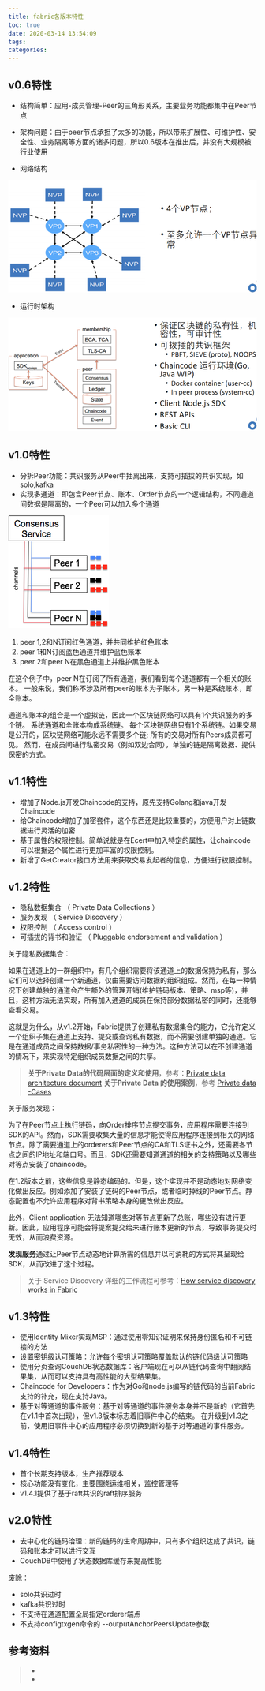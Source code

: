 ```yaml
---
title: fabric各版本特性
toc: true
date: 2020-03-14 13:54:09
tags:
categories:
---
```


## v0.6特性

- 结构简单：应用-成员管理-Peer的三角形关系，主要业务功能都集中在Peer节点
- 架构问题：由于peer节点承担了太多的功能，所以带来扩展性、可维护性、安全性、业务隔离等方面的诸多问题，所以0.6版本在推出后，并没有大规模被行业使用

- 网络结构

![](fabric各版本特性/network-arch.png)


- 运行时架构

![](fabric各版本特性/runtime-arch.png)


## v1.0特性

- 分拆Peer功能：共识服务从Peer中抽离出来，支持可插拔的共识实现，如solo,kafka
- 实现多通道：即包含Peer节点、账本、Order节点的一个逻辑结构，不同通道间数据是隔离的，一个Peer可以加入多个通道

![](fabric各版本特性/chan.png)

1. peer 1,2和N订阅红色通道，并共同维护红色账本
2. peer 1和N订阅蓝色通道并维护蓝色账本
3. peer 2和peer N在黑色通道上并维护黑色账本

在这个例子中，peer N在订阅了所有通道，我们看到每个通道都有一个相关的账本。 一般来说，我们称不涉及所有peer的账本为子账本，另一种是系统账本，即全账本。

通道和账本的组合是一个虚拟链，因此一个区块链网络可以具有1个共识服务的多个链。 系统通道和全账本构成系统链。 每个区块链网络只有1个系统链。如果交易是公开的，区块链网络可能永远不需要多个链; 所有的交易对所有Peers成员都可见。 然而，在成员间进行私密交易（例如双边合同），单独的链是隔离数据、提供保密的方式。



## v1.1特性

- 增加了Node.js开发Chaincode的支持，原先支持Golang和java开发Chaincode
- 给Chaincode增加了加密套件，这个东西还是比较重要的，方便用户对上链数据进行灵活的加密
- 基于属性的权限控制。简单说就是在Ecert中加入特定的属性，让chaincode可以根据这个属性进行更加丰富的权限控制。
- 新增了GetCreator接口方法用来获取交易发起者的信息，方便进行权限控制。



## v1.2特性

- 隐私数据集合 （ Private Data Collections ）
- 服务发现 （ Service Discovery ）
- 权限控制 （ Access control ）
- 可插拔的背书和验证 （ Pluggable endorsement and validation ）


关于隐私数据集合：

如果在通道上的一群组织中，有几个组织需要将该通道上的数据保持为私有，那么它们可以选择创建一个新通道，仅由需要访问数据的组织组成。然而，在每一种情况下创建单独的通道会产生额外的管理开销(维护链码版本、策略、msp等)，并且，这种方法无法实现，所有加入通道的成员在保持部分数据私密的同时，还能够查看交易。

这就是为什么，从v1.2开始，Fabric提供了创建私有数据集合的能力，它允许定义一个组织子集在通道上支持、提交或查询私有数据，而不需要创建单独的通道。它是在通道成员之间保持数据/事务私密性的一种方法。这种方法可以在不创建通道的情况下，来实现特定组织成员数据之间的共享。

> **关于Private Data的代码层面的定义和使用**，参考：[Private data architecture document](https://link.zhihu.com/?target=https%3A//hyperledger-fabric.readthedocs.io/en/release-1.2/private-data/private-data.html)
> **关于Private Data 的使用案例**，参考 [Private data -Cases](https://link.zhihu.com/?target=https%3A//hyperledger-fabric.readthedocs.io/en/release-1.2/private-data/private-data.html)



关于服务发现：

为了在Peer节点上执行链码，向Order排序节点提交事务，应用程序需要连接到SDK的API。然而，SDK需要收集大量的信息才能使得应用程序连接到相关的网络节点。除了需要通道上的orderers和Peer节点的CA和TLS证书之外，还需要各节点之间的IP地址和端口号。而且，SDK还需要知道通道的相关的支持策略以及哪些对等点安装了chaincode。

在1.2版本之前，这些信息是静态编码的。但是，这个实现并不是动态地对网络变化做出反应。例如添加了安装了链码的Peer节点，或者临时掉线的Peer节点。静态配置也不允许应用程序对背书策略本身的更改做出反应。

此外，Client application 无法知道哪些对等节点更新了总账，哪些没有进行更新。因此，应用程序可能会将提案提交给未进行账本更新的节点，导致事务提交时无效，从而浪费资源。

**发现服务**通过让Peer节点动态地计算所需的信息并以可消耗的方式将其呈现给SDK，从而改进了这个过程。

> 关于 Service Discovery 详细的工作流程可参考：[How service discovery works in Fabric](https://link.zhihu.com/?target=https%3A//hyperledger-fabric.readthedocs.io/en/release-1.2/discovery-overview.html)

## v1.3特性

- 使用Identity Mixer实现MSP：通过使用零知识证明来保持身份匿名和不可链接的方法
- 设置密钥级认可策略：允许每个密钥认可策略覆盖默认的链代码级认可策略
- 使用分页查询CouchDB状态数据库：客户端现在可以从链代码查询中翻阅结果集，从而可以支持具有高性能的大型结果集。
- Chaincode for Developers：作为对Go和node.js编写的链代码的当前Fabric支持的补充，现在支持Java。
- 基于对等通道的事件服务：基于对等通道的事件服务本身并不是新的（它首先在v1.1中首次出现），但v1.3版本标志着旧事件中心的结束。 在升级到v1.3之前，使用旧事件中心的应用程序必须切换到新的基于对等通道的事件服务。

## v1.4特性

- 首个长期支持版本，生产推荐版本
- 核心功能没有变化，主要围绕运维相关，监控管理等
- v1.4.1提供了基于raft共识的raft排序服务



## v2.0特性

- 去中心化的链码治理：新的链码的生命周期中，只有多个组织达成了共识，链码和账本才可以进行交互
- CouchDB中使用了状态数据库缓存来提高性能

废除：

- solo共识过时
- kafka共识过时
- 不支持在通道配置全局指定orderer端点
- 不支持configtxgen命令的 --outputAnchorPeersUpdate参数

## 参考资料

> - []()
> - []()
